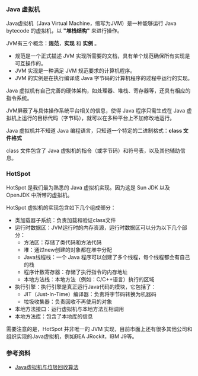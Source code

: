 
### Java 虚拟机


Java虚拟机（Java Virtual Machine，缩写为JVM）是一种能够运行 Java bytecode 的虚拟机，以 **"堆栈结构"** 来进行操作。


JVM有三个概念：**规范**，**实现** 和 **实例** 。


- 规范是一个正式描述 JVM 实现所需要的文档，具有单个规范确保所有实现是可互操作的。
- JVM 实现是一种满足 JVM 规范要求的计算机程序。
- JVM 的实例是在执行编译成 Java 字节码的计算机程序的过程中运行的实现。

Java 虚拟机有自己完善的硬体架构，如处理器、堆栈、寄存器等，还具有相应的指令系统。


JVM屏蔽了与具体操作系统平台相关的信息，使得 Java 程序只需生成在 Java 虚拟机上运行的目标代码（字节码），就可以在多种平台上不加修改地运行。

Java 虚拟机并不知道 Java 编程语言，只知道一个特定的二进制格式：**class 文件格式**


class 文件包含了 Java 虚拟机的指令（或字节码）和符号表，以及其他辅助信息。


### HotSpot

HotSpot 是我们最为熟悉的 Java 虚拟机实现。因为这是 Sun JDK 以及 OpenJDK 中所带的虚拟机。


HotSpot 虚拟机的实现包含如下几个组成部分：

- 类加载器子系统：负责加载和验证class文件
- 运行时数据区：JVM运行时的内存资源，运行时数据区可以分为以下几个部分：
  - 方法区：存储了类代码和方法代码
  - 堆：通过new创建的对象都在堆中分配
  - Java线程栈：一个 Java 程序可以创建了多个线程，每个线程都会有自己的栈
  - 程序计数寄存器：存储了执行指令的内存地址
  - 本地方法栈：本地方法（例如：C/C++语言）执行的区域
- 执行引擎：执行引擎是真正运行Java代码的模块，它包括了：
  - JIT（Just-In-Time）编译器：负责将字节码转换为机器码
  - 垃圾收集器：负责回收不再使用的对象
- 本地方法接口：运行虚拟机与本地方法互相调用
- 本地方法库：包含了本地库的信息


需要注意的是，HotSpot 并非唯一的 JVM 实现，目前市面上还有很多其他公司和组织实现的Java虚拟机，例如BEA JRockit，IBM J9等。

### 参考资料

- [Java虚拟机与垃圾回收算法](https://paul.pub/android-java-vm/)